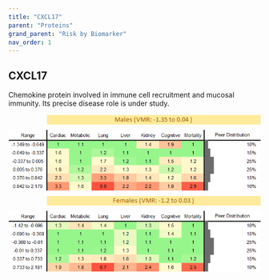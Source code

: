 ```yaml
---
title: "CXCL17"
parent: "Proteins"
grand_parent: "Risk by Biomarker"
nav_order: 1
---
```



## CXCL17


Chemokine protein involved in immune cell recruitment and mucosal immunity. Its precise disease role is under study.

<div style="display: flex; flex-direction: column; gap: 10px;">

  <img src="/assets/images/vmrbiomarker_cxcl17__male.png" alt="CXCL17 VMR Male" style="margin-left: 15%">
  <img src="/assets/images/rr_cxcl17__male.png" alt="CXCL17 RR Male">

  <img src="/assets/images/vmrbiomarker_cxcl17__female.png" alt="CXCL17 VMR Female" style="margin-left: 15%; ">
  <img src="/assets/images/rr_cxcl17__female.png" alt="CXCL17 RR Female">

</div>



